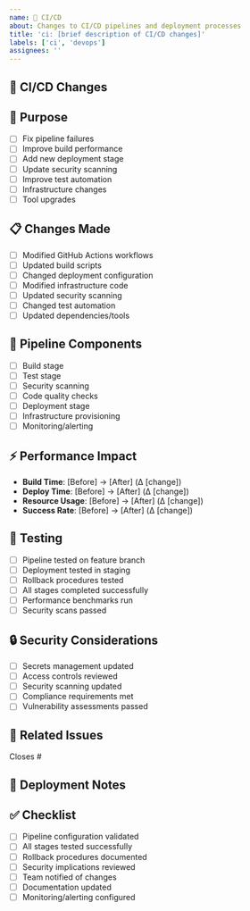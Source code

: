 ```yaml
---
name: 🚀 CI/CD
about: Changes to CI/CD pipelines and deployment processes
title: 'ci: [brief description of CI/CD changes]'
labels: ['ci', 'devops']
assignees: ''
---
```


## 🚀 CI/CD Changes
<!-- Describe the CI/CD pipeline or deployment changes -->

## 🎯 Purpose
<!-- Why were these CI/CD changes needed? -->
- [ ] Fix pipeline failures
- [ ] Improve build performance
- [ ] Add new deployment stage
- [ ] Update security scanning
- [ ] Improve test automation
- [ ] Infrastructure changes
- [ ] Tool upgrades

## 📋 Changes Made
<!-- List the main CI/CD changes -->
- [ ] Modified GitHub Actions workflows
- [ ] Updated build scripts
- [ ] Changed deployment configuration
- [ ] Modified infrastructure code
- [ ] Updated security scanning
- [ ] Changed test automation
- [ ] Updated dependencies/tools

## 🔧 Pipeline Components
<!-- What pipeline components were affected? -->
- [ ] Build stage
- [ ] Test stage
- [ ] Security scanning
- [ ] Code quality checks
- [ ] Deployment stage
- [ ] Infrastructure provisioning
- [ ] Monitoring/alerting

## ⚡ Performance Impact
<!-- How do these changes affect pipeline performance? -->
- **Build Time**: [Before] → [After] (Δ [change])
- **Deploy Time**: [Before] → [After] (Δ [change])
- **Resource Usage**: [Before] → [After] (Δ [change])
- **Success Rate**: [Before] → [After] (Δ [change])

## 🧪 Testing
<!-- How were the CI/CD changes tested? -->
- [ ] Pipeline tested on feature branch
- [ ] Deployment tested in staging
- [ ] Rollback procedures tested
- [ ] All stages completed successfully
- [ ] Performance benchmarks run
- [ ] Security scans passed

## 🔒 Security Considerations
<!-- Any security implications of these changes? -->
- [ ] Secrets management updated
- [ ] Access controls reviewed
- [ ] Security scanning updated
- [ ] Compliance requirements met
- [ ] Vulnerability assessments passed

## 🔗 Related Issues
<!-- Link to any related issues -->
Closes #

## 📝 Deployment Notes
<!-- Any special deployment considerations -->

## ✅ Checklist
- [ ] Pipeline configuration validated
- [ ] All stages tested successfully
- [ ] Rollback procedures documented
- [ ] Security implications reviewed
- [ ] Team notified of changes
- [ ] Documentation updated
- [ ] Monitoring/alerting configured